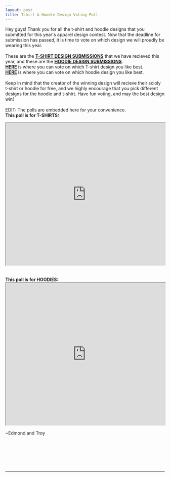 ```yaml
---
layout: post
title: Tshirt & Hoodie Design Voting Poll
---
```

Hey guys! 
Thank you for all the t-shirt and hoodie designs that you submitted for this year's apparel design contest. Now that the deadline for submission has passed, it is time to vote on which design we will proudly be wearing this year. 
<br><br>
These are the <b><a href="https://drive.google.com/folderview?id=0B3U8AaIewkBRS0Q0VjNPdlFRclU&usp=sharing" target=_blank>T-SHIRT DESIGN SUBMISSIONS</a></b> that we have recieved this year, and these are the <b><a href="https://drive.google.com/folderview?id=0B3U8AaIewkBRSmZtV0cxZURoc00&usp=sharing" target=_blank>HOODIE DESIGN SUBMISSIONS</a></b>.
<br>
<b><a href="http://strawpoll.me/2856787" target=_blank>HERE</a></b> is where you can vote on which T-shirt design you like best.
<br>
<b><a href="http://strawpoll.me/2859183" target=_blank>HERE</a></b> is where you can vote on which hoodie design you like best.
<br><br>
Keep in mind that the creator of the winning design will recieve their scioly t-shirt or hoodie for free, and we highly encourage that you pick different designs for the hoodie and t-shirt.
Have fun voting, and may the best design win! 
<br><br>
EDIT: The polls are embedded here for your convenience.
<br>
<b>This poll is for T-SHIRTS:</b>
<center><iframe src="http://strawpoll.me/embed_1/2856787" style="width: 100%; height: 450px; border: 15;">Loading poll...</iframe></center>
<br><br>
<b>This poll is for HOODIES:</b>
<center><iframe src="http://strawpoll.me/embed_1/2859183" style="width: 100%; height: 450px; border: 15;">Loading poll...</iframe></center>

~Edmond and Troy

<br>
<br>
<br>
<br>
<br>
<hr>
<br>
<br>
<br>
<br>
<br>
